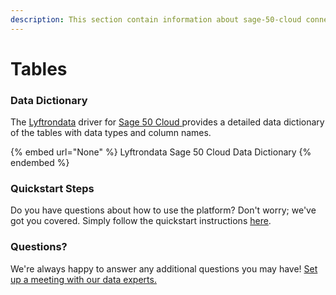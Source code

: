 ```yaml
---
description: This section contain information about sage-50-cloud connector tables information
---
```


# Tables

### Data Dictionary

The [Lyftrondata](https://www.lyftrondata.com/) driver for [Sage 50 Cloud](None/)[ ](https://www.lyftrondata.com/integration/sage-50-cloud/)provides a detailed data dictionary of the tables with data types and column names.

{% embed url="None" %}
Lyftrondata Sage 50 Cloud Data Dictionary
{% endembed %}

### Quickstart Steps

Do you have questions about how to use the platform? Don't worry; we've got you covered. Simply follow the quickstart instructions [here](../README.md).

### Questions? <a href="#questions" id="questions"></a>

We're always happy to answer any additional questions you may have! [Set up a meeting with our data experts.](https://www.lyftrondata.com/book-a-meeting/)

